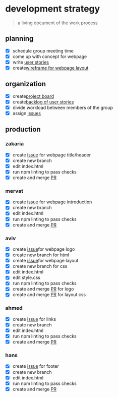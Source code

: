 # development strategy

> a living document of the work process

## planning

- [x] schedule group meeting time
- [x] come up with concept for webpage
- [x] write [user stories](https://github.com/lab-antwerp-1/pc-group2/issues/4)
- [x] create[wireframe for webpage layout](https://github.com/lab-antwerp-1/pc-group2/blob/main/planning/design.md)

## organization

- [x] create[project board](https://github.com/lab-antwerp-1/pc-group2/projects/1)
- [x] create[backlog of user stories](https://github.com/lab-antwerp-1/pc-group2/blob/main/planning/backlog.md)
- [x] divide workload between members of the group
- [x] assign [issues](https://github.com/lab-antwerp-1/pc-group2/issues)

## production

### zakaria

- [x] create [issue](https://github.com/lab-antwerp-1/pc-group2/issues/20) for webpage title/header
- [x] create new branch
- [x] edit index.html
- [x] run npm linting to pass checks
- [x] create and merge [PR](https://github.com/lab-antwerp-1/pc-group2/pull/21)

### mervat

- [x] create [issue](https://github.com/lab-antwerp-1/pc-group2/issues/8) for webpage introduction
- [x] create new branch
- [x] edit index.html
- [x] run npm linting to pass checks
- [x] create and merge [PR](https://github.com/lab-antwerp-1/pc-group2/pull/19)

### aviv

- [x] create [issue](https://github.com/lab-antwerp-1/pc-group2/issues/7)for webpage logo
- [x] create new branch for html
- [x] create [issue](https://github.com/lab-antwerp-1/pc-group2/issues/9)for webpage layout
- [x] create new branch for css
- [x] edit index.html
- [x] edit style.css
- [x] run npm linting to pass checks
- [x] create and merge [PR](https://github.com/lab-antwerp-1/pc-group2/pull/15) for logo
- [x] create and merge [PR](https://github.com/lab-antwerp-1/pc-group2/pull/18) for layout css

### ahmed

- [x] create [issue](https://github.com/lab-antwerp-1/pc-group2/issues/11) for links
- [x] create new branch
- [x] edit index.html
- [x] run npm linting to pass checks
- [x] create and merge [PR](https://github.com/lab-antwerp-1/pc-group2/pull/24)

### hans

- [x] create [issue](https://github.com/lab-antwerp-1/pc-group2/issues/13) for footer
- [x] create new branch
- [x] edit index.html
- [x] run npm linting to pass checks
- [x] create and merge [PR](https://github.com/lab-antwerp-1/pc-group2/pull/17)
